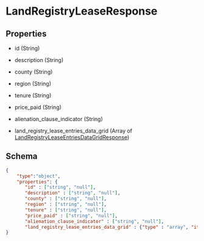 # LandRegistryLeaseResponse
## Properties
- id (String)

   
- description (String)

   
- county (String)

   
- region (String)

   
- tenure (String)

   
- price_paid (String)

   
- alienation_clause_indicator (String)

   
- land_registry_lease_entries_data_grid (Array of [LandRegistryLeaseEntriesDataGridResponse](LandRegistryLeaseEntriesDataGridResponse.md))

   

## Schema
```json
{
    "type":"object",
    "properties": {
       "id" : ["string", "null"],
       "description" : ["string", "null"],
       "county" : ["string", "null"],
       "region" : ["string", "null"],
       "tenure" : ["string", "null"],
       "price_paid" : ["string", "null"],
       "alienation_clause_indicator" : ["string", "null"],
       "land_registry_lease_entries_data_grid" : {"type" : "array", "items" : {"$ref" : "/schemas/LandRegistryLeaseEntriesDataGrid"}
}
```

